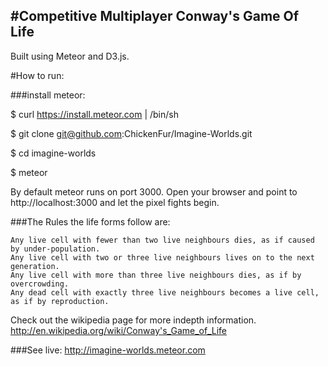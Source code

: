 #Competitive Multiplayer Conway's Game Of Life
---
 Built using Meteor and D3.js.

#How to run:

  ###install meteor:

  $ curl https://install.meteor.com | /bin/sh

  $ git clone git@github.com:ChickenFur/Imagine-Worlds.git

  $ cd imagine-worlds

  $ meteor

  By default meteor runs on port 3000. Open your browser and point to http://localhost:3000 and let the pixel fights begin.

  ###The Rules the life forms follow are:

    Any live cell with fewer than two live neighbours dies, as if caused by under-population.
    Any live cell with two or three live neighbours lives on to the next generation.
    Any live cell with more than three live neighbours dies, as if by overcrowding.
    Any dead cell with exactly three live neighbours becomes a live cell, as if by reproduction.

  Check out the wikipedia page for more indepth information.
  http://en.wikipedia.org/wiki/Conway's_Game_of_Life

###See live:
  http://imagine-worlds.meteor.com
